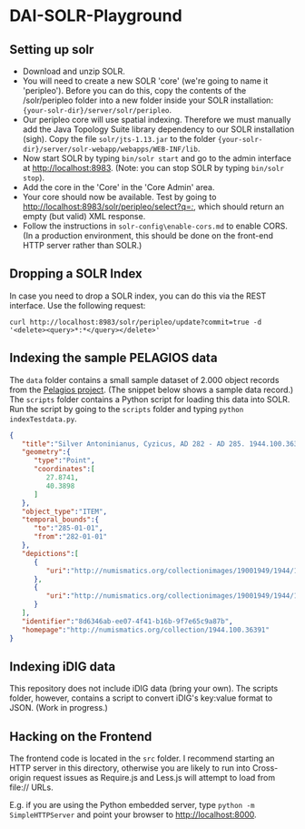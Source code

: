 # DAI-SOLR-Playground

## Setting up solr

* Download and unzip SOLR.
* You will need to create a new SOLR 'core' (we're going to name it 'peripleo'). Before you can do
  this, copy the contents of the /solr/peripleo folder into a new folder inside your SOLR
  installation: `{your-solr-dir}/server/solr/peripleo`.
* Our peripleo core will use spatial indexing. Therefore we must manually add the Java Topology
  Suite library dependency to our SOLR installation (sigh). Copy the file `solr/jts-1.13.jar` to
  the folder `{your-solr-dir}/server/solr-webapp/webapps/WEB-INF/lib`.
* Now start SOLR by typing `bin/solr start` and go to the admin interface at
  [http://localhost:8983](http://localhost:8983). (Note: you can stop SOLR by typing `bin/solr stop`).
* Add the core in the 'Core' in the 'Core Admin' area.
* Your core should now be available. Test by going to
  [http://localhost:8983/solr/peripleo/select?q=*:*](http://localhost:8983/solr/peripleo/select?q=*:*),
  which should return an empty (but valid) XML response.
* Follow the instructions in `solr-config\enable-cors.md` to enable CORS. (In a production environment,
  this should be done on the front-end HTTP server rather than SOLR.)

## Dropping a SOLR Index

In case you need to drop a SOLR index, you can do this via the REST interface. Use the following
request:

```
curl http://localhost:8983/solr/peripleo/update?commit=true -d  '<delete><query>*:*</query></delete>'
```

## Indexing the sample PELAGIOS data

The `data` folder contains a small sample dataset of 2.000 object records from the
[Pelagios project](http://commons.pelagios.org). (The snippet below shows a sample data record.)
The `scripts` folder contains a Python script for loading this data into SOLR. Run the script by
going to the `scripts` folder and typing `python indexTestdata.py`.

```json
{  
   "title":"Silver Antoninianus, Cyzicus, AD 282 - AD 285. 1944.100.36391",
   "geometry":{  
      "type":"Point",
      "coordinates":[  
         27.8741,
         40.3898
      ]
   },
   "object_type":"ITEM",
   "temporal_bounds":{  
      "to":"285-01-01",
      "from":"282-01-01"
   },
   "depictions":[  
      {  
         "uri":"http://numismatics.org/collectionimages/19001949/1944/1944.100.36391.obv.width350.jpg"
      },
      {  
         "uri":"http://numismatics.org/collectionimages/19001949/1944/1944.100.36391.rev.width350.jpg"
      }
   ],
   "identifier":"8d6346ab-ee07-4f41-b16b-9f7e65c9a87b",
   "homepage":"http://numismatics.org/collection/1944.100.36391"
}
```

## Indexing iDIG data

This repository does not include iDIG data (bring your own). The scripts folder, however, contains
a script to convert iDIG's key:value format to JSON. (Work in progress.)

## Hacking on the Frontend

The frontend code is located in the `src` folder. I recommend starting an HTTP server in this
directory, otherwise you are likely to run into Cross-origin request issues as Require.js and
Less.js will attempt to load from file:// URLs.

E.g. if you are using the Python embedded server, type `python -m SimpleHTTPServer` and point
your browser to [http://localhost:8000](http://localhost:8000).
